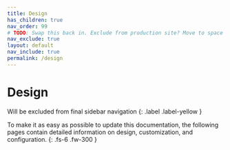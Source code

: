 ```yaml
---
title: Design
has_children: true
nav_order: 99
# TODO: Swap this back in. Exclude from production site? Move to space for editors.
nav_exclude: true
layout: default
nav_include: true
permalink: /design
---
```


# Design

Will be excluded from final sidebar navigation
{: .label .label-yellow }

To make it as easy as possible to update this documentation, the following pages contain detailed information on design, customization, and configuration.
{: .fs-6 .fw-300 }
